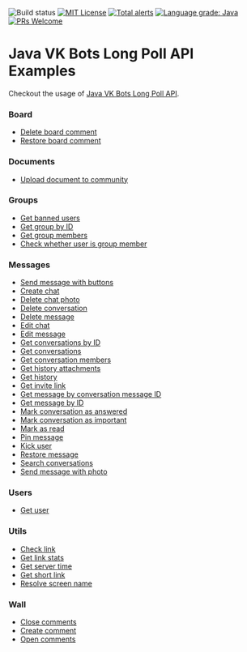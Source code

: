 ![Build status](https://github.com/yvasyliev/java-vk-bots-long-poll-api-examples/actions/workflows/build-maven-project.yml/badge.svg?branch=master)
[![MIT License](http://img.shields.io/badge/license-MIT-blue.svg?style=flat)](https://github.com/yvasyliev/java-vk-bots-long-poll-api-examples/blob/master/LICENSE)
[![Total alerts](https://img.shields.io/lgtm/alerts/g/yvasyliev/java-vk-bots-long-poll-api-examples.svg?logo=lgtm&logoWidth=18)](https://lgtm.com/projects/g/yvasyliev/java-vk-bots-long-poll-api-examples/alerts/)
[![Language grade: Java](https://img.shields.io/lgtm/grade/java/g/yvasyliev/java-vk-bots-long-poll-api-examples.svg?logo=lgtm&logoWidth=18)](https://lgtm.com/projects/g/yvasyliev/java-vk-bots-long-poll-api-examples/context:java)
[![PRs Welcome](https://img.shields.io/badge/PRs-welcome-brightgreen.svg?style=flat)](http://makeapullrequest.com)
# Java VK Bots Long Poll API Examples

Checkout the usage of [Java VK Bots Long Poll API](https://github.com/yvasyliev/java-vk-bots-long-poll-api).
### Board
* [Delete board comment](https://github.com/yvasyliev/java-vk-bots-long-poll-api-examples/blob/master/src/main/java/bot/longpoll/examples/board/DeleteBoardCommentExample.java)
* [Restore board comment](https://github.com/yvasyliev/java-vk-bots-long-poll-api-examples/blob/master/src/main/java/bot/longpoll/examples/board/RestoreBoardCommentExample.java)
### Documents
* [Upload document to community](https://github.com/yvasyliev/java-vk-bots-long-poll-api-examples/blob/master/src/main/java/bot/longpoll/examples/doc/UploadWallDocument.java)
### Groups
* [Get banned users](https://github.com/yvasyliev/java-vk-bots-long-poll-api-examples/blob/master/src/main/java/bot/longpoll/examples/groups/GetBannedExample.java)
* [Get group by ID](https://github.com/yvasyliev/java-vk-bots-long-poll-api-examples/blob/master/src/main/java/bot/longpoll/examples/groups/GetByIdExample.java)
* [Get group members](https://github.com/yvasyliev/java-vk-bots-long-poll-api-examples/blob/master/src/main/java/bot/longpoll/examples/groups/GetMembersExample.java)
* [Check whether user is group member](https://github.com/yvasyliev/java-vk-bots-long-poll-api-examples/blob/master/src/main/java/bot/longpoll/examples/groups/IsMemberExample.java)
### Messages
* [Send message with buttons](https://github.com/yvasyliev/java-vk-bots-long-poll-api-examples/blob/master/src/main/java/bot/longpoll/examples/messages/ButtonsExample.java)
* [Create chat](https://github.com/yvasyliev/java-vk-bots-long-poll-api-examples/blob/master/src/main/java/bot/longpoll/examples/messages/CreateChatExample.java)
* [Delete chat photo](https://github.com/yvasyliev/java-vk-bots-long-poll-api-examples/blob/master/src/main/java/bot/longpoll/examples/messages/DeleteChatPhotoExample.java)
* [Delete conversation](https://github.com/yvasyliev/java-vk-bots-long-poll-api-examples/blob/master/src/main/java/bot/longpoll/examples/messages/DeleteConversationExample.java)
* [Delete message](https://github.com/yvasyliev/java-vk-bots-long-poll-api-examples/blob/master/src/main/java/bot/longpoll/examples/messages/DeleteMessageExample.java)
* [Edit chat](https://github.com/yvasyliev/java-vk-bots-long-poll-api-examples/blob/master/src/main/java/bot/longpoll/examples/messages/EditChatExample.java)
* [Edit message](https://github.com/yvasyliev/java-vk-bots-long-poll-api-examples/blob/master/src/main/java/bot/longpoll/examples/messages/EditMessageExample.java)
* [Get conversations by ID](https://github.com/yvasyliev/java-vk-bots-long-poll-api-examples/blob/master/src/main/java/bot/longpoll/examples/messages/GetConversationsByIdExample.java)
* [Get conversations](https://github.com/yvasyliev/java-vk-bots-long-poll-api-examples/blob/master/src/main/java/bot/longpoll/examples/messages/GetConversationsExample.java)
* [Get conversation members](https://github.com/yvasyliev/java-vk-bots-long-poll-api-examples/blob/master/src/main/java/bot/longpoll/examples/messages/GetConversationMembersExample.java)
* [Get history attachments](https://github.com/yvasyliev/java-vk-bots-long-poll-api-examples/blob/master/src/main/java/bot/longpoll/examples/messages/GetHistoryAttachmentsExample.java)
* [Get history](https://github.com/yvasyliev/java-vk-bots-long-poll-api-examples/blob/master/src/main/java/bot/longpoll/examples/messages/GetHistoryExample.java)
* [Get invite link](https://github.com/yvasyliev/java-vk-bots-long-poll-api-examples/blob/master/src/main/java/bot/longpoll/examples/messages/GetInviteLinkExample.java)
* [Get message by conversation message ID](https://github.com/yvasyliev/java-vk-bots-long-poll-api-examples/blob/master/src/main/java/bot/longpoll/examples/messages/GetMessageByConversationMessageIdExample.java)
* [Get message by ID](https://github.com/yvasyliev/java-vk-bots-long-poll-api-examples/blob/master/src/main/java/bot/longpoll/examples/messages/GetMessageByIdExample.java)
* [Mark conversation as answered](https://github.com/yvasyliev/java-vk-bots-long-poll-api-examples/blob/master/src/main/java/bot/longpoll/examples/messages/MarkAsAnsweredConversationExample.java)
* [Mark conversation as important](https://github.com/yvasyliev/java-vk-bots-long-poll-api-examples/blob/master/src/main/java/bot/longpoll/examples/messages/MarkAsImportantConversationExample.java)
* [Mark as read](https://github.com/yvasyliev/java-vk-bots-long-poll-api-examples/blob/master/src/main/java/bot/longpoll/examples/messages/MarkAsReadExample.java)
* [Pin message](https://github.com/yvasyliev/java-vk-bots-long-poll-api-examples/blob/master/src/main/java/bot/longpoll/examples/messages/PinMessageExample.java)
* [Kick user](https://github.com/yvasyliev/java-vk-bots-long-poll-api-examples/blob/master/src/main/java/bot/longpoll/examples/messages/RemoveChatUserExample.java)
* [Restore message](https://github.com/yvasyliev/java-vk-bots-long-poll-api-examples/blob/master/src/main/java/bot/longpoll/examples/messages/RestoreMessageExample.java)
* [Search conversations](https://github.com/yvasyliev/java-vk-bots-long-poll-api-examples/blob/master/src/main/java/bot/longpoll/examples/messages/SearchConversationsExample.java)
* [Send message with photo](https://github.com/yvasyliev/java-vk-bots-long-poll-api-examples/blob/master/src/main/java/bot/longpoll/examples/messages/SendMessageExample.java)
### Users
* [Get user](https://github.com/yvasyliev/java-vk-bots-long-poll-api-examples/blob/master/src/main/java/bot/longpoll/examples/users/GetUserExample.java)
### Utils
* [Check link](https://github.com/yvasyliev/java-vk-bots-long-poll-api-examples/blob/master/src/main/java/bot/longpoll/examples/utils/CheckLinkExample.java)
* [Get link stats](https://github.com/yvasyliev/java-vk-bots-long-poll-api-examples/blob/master/src/main/java/bot/longpoll/examples/utils/GetLinkStatsExample.java)
* [Get server time](https://github.com/yvasyliev/java-vk-bots-long-poll-api-examples/blob/master/src/main/java/bot/longpoll/examples/utils/GetServerTimeExample.java)
* [Get short link](https://github.com/yvasyliev/java-vk-bots-long-poll-api-examples/blob/master/src/main/java/bot/longpoll/examples/utils/GetShortLinkExample.java)
* [Resolve screen name](https://github.com/yvasyliev/java-vk-bots-long-poll-api-examples/blob/master/src/main/java/bot/longpoll/examples/utils/ResolveScreenNameExample.java)
### Wall
* [Close comments](https://github.com/yvasyliev/java-vk-bots-long-poll-api-examples/blob/master/src/main/java/bot/longpoll/examples/wall/CloseCommentsExample.java)
* [Create comment](https://github.com/yvasyliev/java-vk-bots-long-poll-api-examples/blob/master/src/main/java/bot/longpoll/examples/wall/CreateCommentExample.java)
* [Open comments](https://github.com/yvasyliev/java-vk-bots-long-poll-api-examples/blob/master/src/main/java/bot/longpoll/examples/wall/OpenCommentsExample.java)
